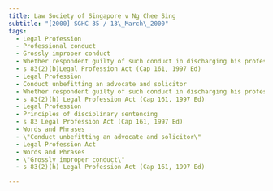 ```yaml
---
title: Law Society of Singapore v Ng Chee Sing 
subtitle: "[2000] SGHC 35 / 13\_March\_2000"
tags:
  - Legal Profession
  - Professional conduct
  - Grossly improper conduct
  - Whether respondent guilty of such conduct in discharging his professional duty
  - s 83(2)(b)Legal Profession Act (Cap 161, 1997 Ed)
  - Legal Profession
  - Conduct unbefitting an advocate and solicitor
  - Whether respondent guilty of such conduct in discharging his professional duty
  - s 83(2)(h) Legal Profession Act (Cap 161, 1997 Ed)
  - Legal Profession
  - Principles of disciplinary sentencing
  - s 83 Legal Profession Act (Cap 161, 1997 Ed)
  - Words and Phrases
  - \"Conduct unbefitting an advocate and solicitor\"
  - Legal Profession Act
  - Words and Phrases
  - \"Grossly improper conduct\"
  - s 83(2)(h) Legal Profession Act (Cap 161, 1997 Ed)

---
```


